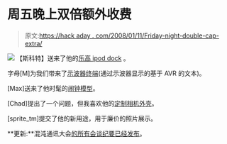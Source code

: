 # 周五晚上双倍额外收费

> 原文:[https://hack aday . com/2008/01/11/Friday-night-double-cap-extra/](https://hackaday.com/2008/01/11/friday-night-double-cap-extra/)

![](../Images/fedca1510c5004ef4bdab3cf6e3f4dee.png)
【斯科特】送来了他的[乐高 ipod dock](http://www.freewebs.com/narutofan54/ipodvideo.htm) 。

字母[M]为我们带来了[示波器终端](http://dutchtronix.com/ScopeTerm.htm)(通过示波器显示的基于 AVR 的文本)。

[Max]送来了他时髦的[闹钟模型](http://www.geekmontreal.com/forum/viewtopic.php?f=15&t=124&p=581&hilit=alarm+clock#p581)。

[Chad]提出了一个问题，但我喜欢他的[定制相机外壳](http://www.hcwhousings.freehomepage.com/)。

[sprite_tm]提交了他的新用途，用于廉价的照片展示。

**更新:**混沌通讯大会[的所有会谈纪要已经发布](http://berlin.ccc.de/~24c3_torrents/)。